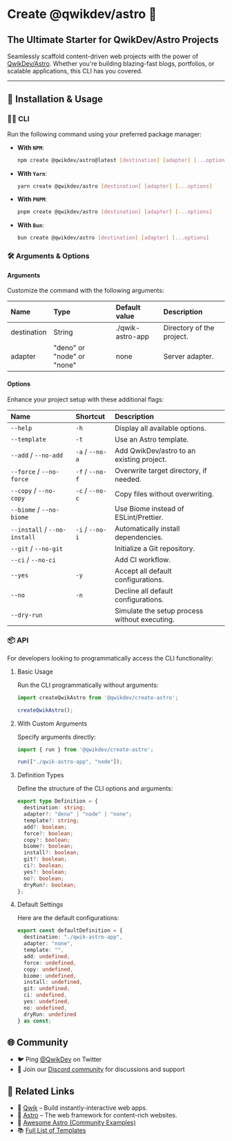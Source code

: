 # Create @qwikdev/astro 🎉

## **The Ultimate Starter for QwikDev/Astro Projects**

Seamlessly scaffold content-driven web projects with the power of [QwikDev/Astro](https://github.com/QwikDev/astro).
Whether you're building blazing-fast blogs, portfolios, or scalable applications,
this CLI has you covered.

---

## 🚀 **Installation & Usage**

### 🧑‍💻 CLI

Run the following command using your preferred package manager:

- **With `NPM`**:

  ```bash
  npm create @qwikdev/astro@latest [destination] [adapter] [...options]
  ```

- **With `Yarn`**:

  ```bash
  yarn create @qwikdev/astro [destination] [adapter] [...options]
  ```

- **With `PNPM`**:

  ```bash
  pnpm create @qwikdev/astro [destination] [adapter] [...options]
  ```

- **With `Bun`**:

  ```bash
  bun create @qwikdev/astro [destination] [adapter] [...options]
  ```

### 🛠️ Arguments & Options

#### Arguments

  Customize the command with the following arguments:

  | Name        | Type                       | Default value    | Description                       |
  | :-----------| :--------------------------| :----------------| :---------------------------------|
  | destination | String                     | ./qwik-astro-app | Directory of the project.         |
  | adapter     | "deno" or "node" or "none" | none             | Server adapter.                   |

#### Options

  Enhance your project setup with these additional flags:

  | Name                         | Shortcut        | Description                                    |
  | :--------------------------- | :---------------| :----------------------------------------------|
  | `--help`                     | `-h`            | Display all available options.                 |
  | `--template`                 | `-t`            | Use an Astro template.                         |
  | `--add` / `--no-add`         | `-a` / `--no-a` | Add QwikDev/astro to an existing project.      |
  | `--force` / `--no-force`     | `-f` / `--no-f` | Overwrite target directory, if needed.         |
  | `--copy` / `--no-copy`       | `-c` / `--no-c` | Copy files without overwriting.                |
  | `--biome` / `--no-biome`     |                 | Use Biome instead of ESLint/Prettier.          |
  | `--install` / `--no-install` | `-i` / `--no-i` | Automatically install dependencies.            |
  | `--git` / `--no-git`         |                 | Initialize a Git repository.                   |
  | `--ci` / `--no-ci`           |                 | Add CI workflow.                               |
  | `--yes`                      | `-y`            | Accept all default configurations.             |
  | `--no`                       | `-n`            | Decline all default configurations.            |
  | `--dry-run`                  |                 | Simulate the setup process without executing.  |

### 📦 API

For developers looking to programmatically access the CLI functionality:

1. Basic Usage

    Run the CLI programmatically without arguments:

    ```typescript
    import createQwikAstro from '@qwikdev/create-astro';

    createQwikAstro();
    ```

2. With Custom Arguments

    Specify arguments directly:

    ```typescript
    import { run } from '@qwikdev/create-astro';

    run(["./qwik-astro-app", "node"]);
    ```

3. Definition Types

    Define the structure of the CLI options and arguments:

    ```typescript
    export type Definition = {
      destination: string;
      adapter?: "deno" | "node" | "none";
      template?: string;
      add?: boolean;
      force?: boolean;
      copy?: boolean;
      biome?: boolean;
      install?: boolean;
      git?: boolean;
      ci?: boolean;
      yes?: boolean;
      no?: boolean;
      dryRun?: boolean;
    };
    ```

4. Default Settings

    Here are the default configurations:

    ```typescript
    export const defaultDefinition = {
      destination: "./qwik-astro-app",
      adapter: "none",
      template: "",
      add: undefined,
      force: undefined,
      copy: undefined,
      biome: undefined,
      install: undefined,
      git: undefined,
      ci: undefined,
      yes: undefined,
      no: undefined,
      dryRun: undefined
    } as const;
    ```

## 🌐 Community

- 🐦 Ping [@QwikDev](https://twitter.com/QwikDev) on Twitter
- 💬 Join our [Discord community](https://qwik.dev/chat) for discussions and support

## 🔗 Related Links

- 📖 [Qwik](https://qwik.dev/) – Build instantly-interactive web apps.
- 📖 [Astro](https://astro.build/) – The web framework for content-rich websites.
- 🌟 [Awesome Astro (Community Examples)](https://github.com/one-aalam/awesome-astro?tab=readme-ov-file#%E2%84%B9%EF%B8%8F-repositoriesstarter-kitscomponents)
- 📚 [Full List of Templates](https://github.com/withastro/astro/tree/main/examples)
